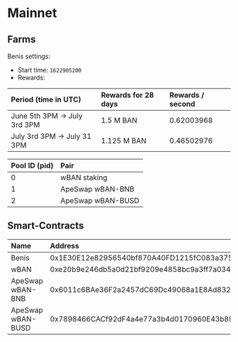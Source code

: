 # Mainnet

## Farms <a id="farms"></a>

Benis settings:

* Start time: `1622905200`
* Rewards:

| Period \(time in UTC\) | Rewards for 28 days | Rewards / second |
| :--- | :--- | :--- |
| June 5th 3PM -&gt; July 3rd 3PM | 1.5 M BAN | 0.62003968 |
| July 3rd 3PM -&gt; July 31 3PM | 1.125 M BAN | 0.46502976 |

| Pool ID \(pid\) | Pair |
| :--- | :--- |
| 0 | wBAN staking |
| 1 | ApeSwap wBAN-BNB |
| 2 | ApeSwap wBAN-BUSD |

## Smart-Contracts <a id="smart-contracts"></a>

| Name | Address |
| :--- | :--- |
| Benis | 0x1E30E12e82956540bf870A40FD1215fC083a3751 |
| wBAN | 0xe20b9e246db5a0d21bf9209e4858bc9a3ff7a034 |
| ApeSwap wBAN-BNB | 0x6011c6BAe36F2a2457dC69Dc49068a1E8Ad832DD |
| ApeSwap wBAN-BUSD | 0x7898466CACf92dF4a4e77a3b4d0170960E43b896 |

